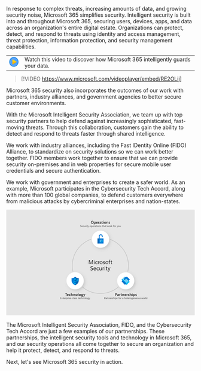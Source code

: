 
In response to complex threats, increasing amounts of data, and growing security noise, Microsoft 365 simplifies security. Intelligent security is built into and throughout Microsoft 365, securing users, devices, apps, and data across an organization's entire digital estate. Organizations can protect, detect, and respond to threats using identity and access management, threat protection, information protection, and security management capabilities.

|||
| :-- | :-- |
|![Icon indicating play video](../media/videoicon.png) | Watch this video to discover how Microsoft 365 intelligently guards your data.|

> [!VIDEO https://www.microsoft.com/videoplayer/embed/RE2OLij]


Microsoft 365 security also incorporates the outcomes of our work with partners, industry alliances, and government agencies to better secure customer environments.

With the Microsoft Intelligent Security Association, we team up with top security partners to help defend against increasingly sophisticated, fast-moving threats. Through this collaboration, customers gain the ability to detect and respond to threats faster through shared intelligence.

We work with industry alliances, including the Fast IDentity Online (FIDO) Alliance, to standardize on security solutions so we can work better together.  FIDO members work together to ensure that we can provide security on-premises and in web properties for secure mobile user credentials and secure authentication.

We work with government and enterprises to create a safer world.  As an example, Microsoft participates in the Cybersecurity Tech Accord, along with more than 100 global companies, to defend customers everywhere from malicious attacks by cybercriminal enterprises and nation-states.

![circle that shows icons for three components of  Microsoft security.  The three components are Operations, Technology, and Partnerships.](../media/simplify-security-v2.png)

The Microsoft Intelligent Security Association, FIDO, and the Cybersecurity Tech Accord are just a few examples of our partnerships.  These partnerships, the intelligent security tools and technology in Microsoft 365, and our security operations all come together to secure an organization and help it protect, detect, and respond to threats.

Next, let's see Microsoft 365 security in action.


